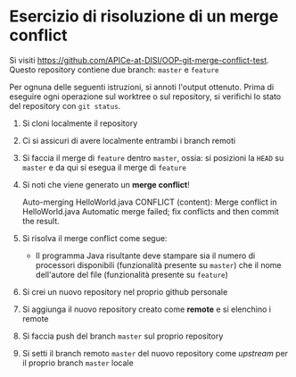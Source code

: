 # Esercizio di risoluzione di un merge conflict

Si visiti https://github.com/APICe-at-DISI/OOP-git-merge-conflict-test.
Questo repository contiene due branch: `master` e `feature`

Per ognuna delle seguenti istruzioni, si annoti l'output ottenuto.
Prima di eseguire ogni operazione sul worktree o sul repository,
si verifichi lo stato del repository con `git status`.

1. Si cloni localmente il repository
2. Ci si assicuri di avere localmente entrambi i branch remoti
3. Si faccia il merge di `feature` dentro `master`, ossia: si posizioni la `HEAD` su `master`
   e da qui si esegua il merge di `feature`
4. Si noti che viene generato un **merge conflict**!

	Auto-merging HelloWorld.java
	CONFLICT (content): Merge conflict in HelloWorld.java
	Automatic merge failed; fix conflicts and then commit the result.


5. Si risolva il merge conflict come segue:
   - Il programma Java risultante deve stampare sia il numero di processori disponibili
     (funzionalità presente su `master`)
     che il nome dell'autore del file
     (funzionalità presente su `feature`)
	 
6. Si crei un nuovo repository nel proprio github personale

7. Si aggiunga il nuovo repository creato come **remote** e si elenchino i remote

8. Si faccia push del branch `master` sul proprio repository

9. Si setti il branch remoto `master` del nuovo repository come *upstream* per il proprio branch `master` locale
